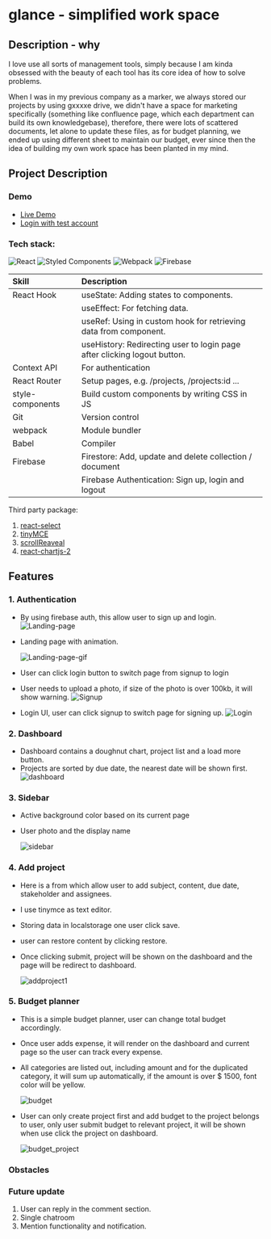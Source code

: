 # glance - simplified work space

## Description - why

I love use all sorts of management tools, simply because I am kinda obsessed with the beauty of each tool has its core idea of how to solve problems.

When I was in my previous company as a marker, we always stored our projects by using gxxxxe drive, we didn't have a space for marketing specifically (something like confluence page, which each department can build its own knowledgebase), therefore, there were lots of scattered documents, let alone to update these files, as for budget planning, we ended up using different sheet to maintain our budget, ever since then the idea of building my own work space has been planted in my mind.

## Project Description

### Demo

- [Live Demo](https://glance-simple-work-space.web.app/)
- [Login with test account](https://glance-simple-work-space.web.app/login)

### Tech stack:

![React](https://img.shields.io/badge/react-%2320232a.svg?style=for-the-badge&logo=react&logoColor=%2361DAFB) ![Styled Components](https://img.shields.io/badge/styled--components-DB7093?style=for-the-badge&logo=styled-components&logoColor=white) ![Webpack](https://img.shields.io/badge/webpack-%238DD6F9.svg?style=for-the-badge&logo=webpack&logoColor=black) ![Firebase](https://img.shields.io/badge/firebase-ffca28?style=for-the-badge&logo=firebase&logoColor=black)

| Skill            | Description                                                              |
| :--------------- | :----------------------------------------------------------------------- |
| React Hook       | useState: Adding states to components.                                   |
|                  | useEffect: For fetching data.                                            |
|                  | useRef: Using in custom hook for retrieving data from component.         |
|                  | useHistory: Redirecting user to login page after clicking logout button. |
| Context API      | For authentication                                                       |
| React Router     | Setup pages, e.g. /projects, /projects:id ...                            |
| style-components | Build custom components by writing CSS in JS                             |
| Git              | Version control                                                          |
| webpack          | Module bundler                                                           |
| Babel            | Compiler                                                                 |
| Firebase         | Firestore: Add, update and delete collection / document                  |
|                  | Firebase Authentication: Sign up, login and logout                       |

Third party package:

1. [react-select](https://react-select.com/home)
2. [tinyMCE](https://www.tiny.cloud/docs/tinymce/6/)
3. [scrollReaveal](https://scrollrevealjs.org/)
4. [react-chartjs-2](https://react-chartjs-2.js.org/)

## Features

### 1. Authentication

- By using firebase auth, this allow user to sign up and login.
  ![Landing-page](src/docs/Landing-page.png)

- Landing page with animation.

  ![Landing-page-gif](src/docs/landing-page.gif)

- User can click login button to switch page from signup to login
- User needs to upload a photo, if size of the photo is over 100kb, it will show warning.
  ![Signup](src/docs/sign-up.png)
- Login UI, user can click signup to switch page for signing up.
  ![Login](src/docs/login.png)

### 2. Dashboard

- Dashboard contains a doughnut chart, project list and a load more button.
- Projects are sorted by due date, the nearest date will be shown first.
  ![dashboard](src/docs/dashboard.png)

### 3. Sidebar

- Active background color based on its current page
- User photo and the display name

  ![sidebar](src/docs/sidebar.png)

### 4. Add project

- Here is a from which allow user to add subject, content, due date, stakeholder and assignees.
- I use tinymce as text editor.
- Storing data in localstorage one user click save.
- user can restore content by clicking restore.
- Once clicking submit, project will be shown on the dashboard and the page will be redirect to dashboard.

  ![addproject1](src/docs/addproject-1.png)

### 5. Budget planner

- This is a simple budget planner, user can change total budget accordingly.
- Once user adds expense, it will render on the dashboard and current page so the user can track every expense.
- All categories are listed out, including amount and for the duplicated category, it will sum up automatically, if the amount is over $ 1500, font color will be yellow.

  ![budget](src/docs/budget.png)

- User can only create project first and add budget to the project belongs to user, only user submit budget to relevant project, it will be shown when use click the project on dashboard.

  ![budget_project](src/docs/budget_project.png)

### Obstacles

### Future update

1. User can reply in the comment section.
2. Single chatroom
3. Mention functionality and notification.
